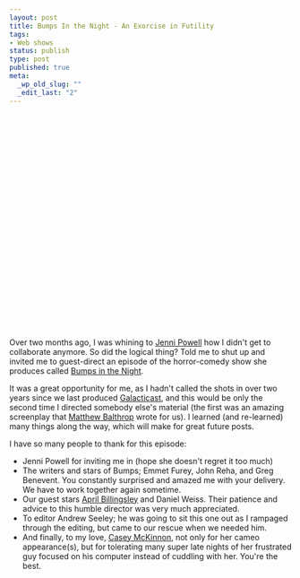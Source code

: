 ```yaml
--- 
layout: post
title: Bumps In the Night - An Exorcise in Futility
tags: 
- Web shows
status: publish
type: post
published: true
meta: 
  _wp_old_slug: ""
  _edit_last: "2"
---
```

<object width="700" height="386"><param name="movie"
value="http://www.youtube.com/v/6OYaICXUi6Q?version=3&amp;hl=en_US&amp;rel=0&amp;hd=1"></param><param
name="allowFullScreen" value="true"></param><param
name="allowscriptaccess" value="always"></param><embed
src="http://www.youtube.com/v/6OYaICXUi6Q?version=3&amp;hl=en_US&amp;rel=0&amp;hd=1"
type="application/x-shockwave-flash" width="700" height="386"
allowscriptaccess="always" allowfullscreen="true"></embed></object>

Over two months ago, I was whining to <a href="http://www.jennipowell.com/">Jenni Powell</a> how I didn't get to collaborate anymore. So did the logical thing? Told me to shut up and invited me to guest-direct an episode of the horror-comedy show she produces called <a href="http://bumpsinthenight.tv">Bumps in the Night</a>.

It was a great opportunity for me, as I hadn't called the shots in over two years since we last produced <a href="http://galacticast.com">Galacticast</a>, and this would be only the second time I directed somebody else's material (the first was an amazing screenplay that <a href="http://www.g14productions.com/">Matthew Balthrop</a> wrote for us).&nbsp;I learned (and re-learned) many things along the way, which will make for great future posts.

I have so many people to thank for this episode:

* Jenni Powell for inviting me in (hope she doesn't regret it too much)
* The writers and stars of Bumps; Emmet Furey, John Reha, and Greg Benevent. You constantly surprised and amazed me with your delivery. We have to work together again sometime.
* Our guest stars&nbsp;<a target="_blank" href="http://aprilbillingsley.com/">April Billingsley</a> and&nbsp;Daniel Weiss. Their patience and advice to this humble director was very much appreciated.
* To editor Andrew Seeley; he was going to sit this one out as I rampaged through the editing, but came to our rescue when we needed him.
* And finally, to my love, <a target="_blank" href="http://caseymckinnon.com/">Casey McKinnon</a>, not only for her cameo appearance(s), but for tolerating many super late nights of her frustrated guy focused on his computer instead of cuddling with her. You're the best.
